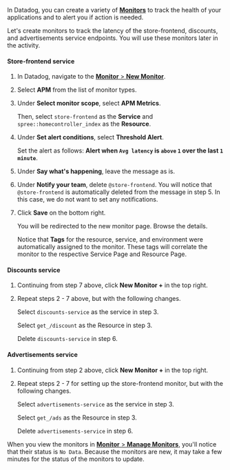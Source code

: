 In Datadog, you can create a variety of <a href="https://docs.datadoghq.com/monitors/" target="_datadog">**Monitors**</a> to track the health of your applications and to alert you if action is needed. 

Let's create monitors to track the latency of the store-frontend, discounts, and advertisements service endpoints. You will use these monitors later in the activity.

#### Store-frontend service

1. In Datadog, navigate to the <a href="https://app.datadoghq.com/monitors#/create" target="_datadog">**Monitor** > **New Monitor**</a>.

2. Select **APM** from the list of monitor types.

3. Under **Select monitor scope**, select **APM Metrics**. <p>Then, select `store-frontend` as the **Service** and `spree::homecontroller_index` as the **Resource**.

4. Under **Set alert conditions**, select **Threshold Alert**. <p>Set the alert as follows: **Alert when `Avg latency` is `above` `1` over the last `1 minute`**.

5. Under **Say what's happening**, leave the message as is. 

6. Under **Notify your team**, delete `@store-frontend`. You will notice that `@store-frontend` is automatically deleted from the message in step 5. In this case, we do not want to set any notifications.

7. Click **Save** on the bottom right. <p> You will be redirected to the new monitor page. Browse the details. <p> Notice that **Tags** for the resource, service, and environment were automatically assigned to the monitor. These tags will correlate the monitor to the respective Service Page and Resource Page.

#### Discounts service

1. Continuing from step 7 above, click **New Monitor +** in the top right.

2. Repeat steps 2 - 7 above, but with the following changes. <p> Select `discounts-service` as the service in step 3. <p> Select `get_/discount` as the Resource in step 3. <p> Delete `discounts-service` in step 6.

#### Advertisements service

1. Continuing from step 2 above, click **New Monitor +** in the top right.

2. Repeat steps 2 - 7 for setting up the store-frontend monitor, but with the following changes. <p> Select `advertisements-service` as the service in step 3. <p> Select `get_/ads` as the Resource in step 3. <p> Delete `advertisements-service` in step 6.

When you view the monitors in <a href="https://app.datadoghq.com/monitors#/create" target="_datadog">**Monitor** > **Manage Monitors**</a>, you'll notice that their status is `No Data`. Because the monitors are new, it may take a few minutes for the status of the monitors to update. 